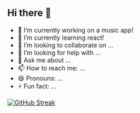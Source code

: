 ## Hi there 👋

- 🔭 I’m currently working on a music app!
- 🌱 I’m currently learning react!
- 👯 I’m looking to collaborate on ...
- 🤔 I’m looking for help with ...
- 💬 Ask me about ...
- 📫 How to reach me: ...
- 😄 Pronouns: ...
- ⚡ Fun fact: ...

<a href="https://git.io/streak-stats"><img src="https://streak-stats.demolab.com?user=stowe1&theme=dark" alt="GitHub Streak" /></a>